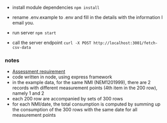 - install module dependencies
  `npm install`
- rename .env.example to .env and fill in the details with the information I email you.
- run server
  `npm start`

- call the server endpoint
  `curl -X POST http://localhost:3001/fetch-csv-data`

### notes

- [Assessment requirement](https://docs.google.com/document/d/1a3cySsySkKSfgkP9VtdvFnGWGU-VkjCV7QD0XLHAz1I/edit)
- code written in node, using express framework
- in the example data, for the same NMI (NEM1201999), there are 2 records with different measurement points (4th item in the 200 row), namely 1 and 2
- each 200 row are accompanied by sets of 300 rows
- for each NMI/date, the total consumption is computed by summing up the consumption of the 300 rows with the same date for all measurement points
